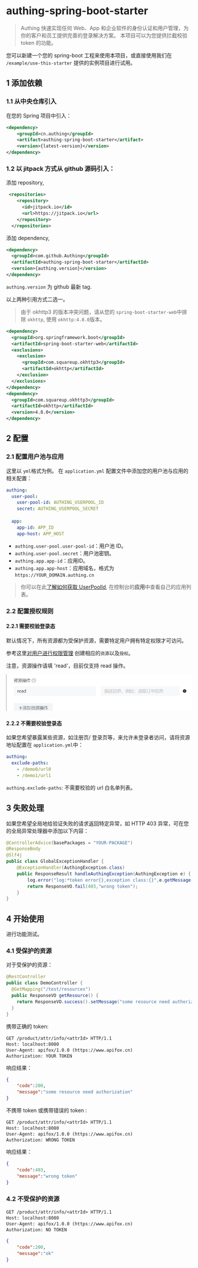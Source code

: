 # authing-spring-boot-starter


> Authing 快速实现任何 Web、App 和企业软件的身份认证和用户管理，为你的客户和员工提供完善的登录解决方案。
> 本项目可以为您提供拦截校验 token 的功能。

您可以新建一个您的 spring-boot 工程来使用本项目，或直接使用我们在 `/example/use-this-starter` 提供的实例项目进行试用。

## 1 添加依赖

### 1.1 从中央仓库引入

在您的 Spring 项目中引入：

```xml
<dependency>
    <groupId>cn.authing</groupId>
    <artifact>authing-spring-boot-starter</artifact>
    <version>{latest-version}</version>
</dependency>
```

### 1.2 以 jitpack 方式从 github 源码引入：

添加 repository,

```xml
 <repositories>
    <repository>
      <id>jitpack.io</id>
      <url>https://jitpack.io</url>
    </repository>
  </repositories>
```

添加 dependency,

```xml
<dependency>
  <groupId>com.github.Authing</groupId>
  <artifactId>authing-spring-boot-starter</artifactId>
  <version>{authing.version}</version>
</dependency>
```

`authing.version` 为 github 最新 tag.

以上两种引用方式二选一。

> 由于 okhttp3 的版本冲突问题，请从您的 `spring-boot-starter-web`中排除 `okhttp`, 使用 `okhttp:4.8.0`版本。

```xml
<dependency>
  <groupId>org.springframework.boot</groupId>
  <artifactId>spring-boot-starter-web</artifactId>
  <exclusions>
    <exclusion>
      <groupId>com.squareup.okhttp3</groupId>
      <artifactId>okhttp</artifactId>
    </exclusion>
  </exclusions>
</dependency>
<dependency>
  <groupId>com.squareup.okhttp3</groupId>
  <artifactId>okhttp</artifactId>
  <version>4.8.0</version>
</dependency>
```


## 2 配置
### 2.1 配置用户池与应用

这里以 `yml`格式为例。 在 `application.yml` 配置文件中添加您的用户池与应用的相关配置：

```yml
authing:
  user-pool:
    user-pool-id: AUTHING_USERPOOL_ID
    secret: AUTHING_USERPOOL_SECRET

  app:
    app-id: APP_ID
    app-host: APP_HOST
```

- `authing.user-pool.user-pool-id`：用户池 ID。
- `authing.user-pool.secret`：用户池密钥。
- `authing.app.app-id`：应用ID。
- `authing.app.app-host`：应用域名，格式为 `https://YOUR_DOMAIN.authing.cn`

> 你可以在此[了解如何获取 UserPoolId](https://docs.authing.cn/v2/guides/faqs/get-userpool-id-and-secret.html), 在控制台的**应用**中查看自己的应用列表。

### 2.2 配置授权规则
#### 2.2.1 需要校验登录态


默认情况下，所有资源都为受保护资源，需要特定用户拥有特定权限才可访问。

参考这里[对用户进行权限管理](https://docs.authing.cn/v2/guides/access-control/) 创建相应的`资源`以及`授权`。

注意，资源操作请填 'read'，目前仅支持 read 操作。

![](./img/ins.png)

#### 2.2.2 不需要校验登录态

如果您希望暴露某些资源，如注册页/ 登录页等，来允许未登录者访问，请将资源地址配置在 `application.yml`中：
```yaml
authing:
  exclude-paths:
    - /demo0/url0
    - /demo1/url1
```
`authing.exclude-paths`: 不需要校验的 url 白名单列表。

## 3 失败处理

如果您希望全局地给验证失败的请求返回特定异常，如 HTTP 403 异常，可在您的全局异常处理器中添加以下内容：

```java
@ControllerAdvice(basePackages = "YOUR-PACKAGE")
@ResponseBody
@Slf4j
public class GlobalExceptionHandler {
    @ExceptionHandler(AuthingException.class)
    public ResponseResult handleAuthingException(AuthingException e) {
        log.error("log:*token error{},exception class:{}",e.getMessage(),e.getClass());
        return ResponseVO.fail(403,"wrong token");
    }
}
```

## 4 开始使用

进行功能测试。
### 4.1 受保护的资源
对于受保护的资源：

```java
@RestController
public class DemoController {
  @GetMapping("/test/resources")
  public ResponseVO getResource() {
    return ResponseVO.success().setMessage("some resource need authorization");
  }
}
```

携带正确的 token:

```http
GET /product/attr/info/<attrId> HTTP/1.1
Host: localhost:8080
User-Agent: apifox/1.0.0 (https://www.apifox.cn)
Authorization: YOUR TOKEN
```

响应结果：

```json
{
    "code":200,
    "message":"some resource need authorization"
}
```

不携带 token 或携带错误的 token :

```http
GET /product/attr/info/<attrId> HTTP/1.1
Host: localhost:8080
User-Agent: apifox/1.0.0 (https://www.apifox.cn)
Authorization: WRONG TOKEN
```

响应结果：

```json
{
    "code":403,
    "message":"wrong token"
}
```
### 4.2 不受保护的资源

```http
GET /product/attr/info/<attrId> HTTP/1.1
Host: localhost:8080
User-Agent: apifox/1.0.0 (https://www.apifox.cn)
Authorization: NO TOKEN
```
```json
{
    "code":200,
    "message":"ok"
}
```
